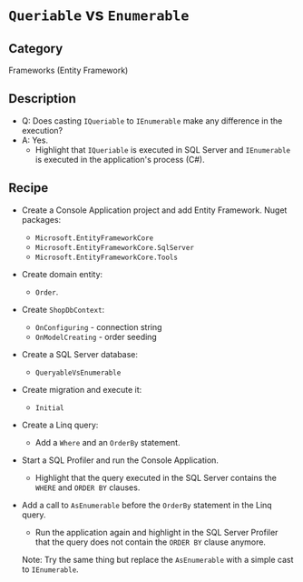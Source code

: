 # `Queriable` vs `Enumerable`

## Category

Frameworks (Entity Framework)

## Description

- Q: Does casting `IQueriable` to `IEnumerable` make any difference in the execution?
- A: Yes.
  - Highlight that `IQueriable` is executed in SQL Server and `IEnumerable` is executed in the application's process (C#).

## Recipe

- Create a Console Application project and add Entity Framework. Nuget packages:

  - `Microsoft.EntityFrameworkCore`
  - `Microsoft.EntityFrameworkCore.SqlServer`
  - `Microsoft.EntityFrameworkCore.Tools`

- Create domain entity:

  - `Order`.

- Create `ShopDbContext`:

  - `OnConfiguring` - connection string
  - `OnModelCreating` - order seeding

- Create a SQL Server database:

  - `QueryableVsEnumerable`

- Create migration and execute it:

  - `Initial`

- Create a Linq query:

  - Add a `Where` and an `OrderBy` statement.

- Start a SQL Profiler and run the Console Application.

  - Highlight that the query executed in the SQL Server contains the `WHERE` and `ORDER BY` clauses.

- Add a call to `AsEnumerable` before the `OrderBy` statement in the Linq query.

  - Run the application again and highlight in the SQL Server Profiler that the query does not contain the `ORDER BY` clause anymore.

  Note: Try the same thing but replace the `AsEnumerable` with a simple cast to `IEnumerable`.